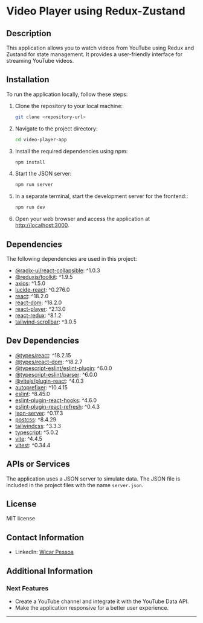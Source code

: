 # Video Player using Redux-Zustand

## Description

This application allows you to watch videos from YouTube using Redux and Zustand for state management. It provides a user-friendly interface for streaming YouTube videos.

## Installation

To run the application locally, follow these steps:

1. Clone the repository to your local machine:

   ```bash
   git clone <repository-url>
   ```

2. Navigate to the project directory:

   ```bash
   cd video-player-app
   ```

3. Install the required dependencies using npm:

   ```bash
   npm install
   ```

4. Start the JSON server:

   ```bash
   npm run server
   ```
   
5. In a separate terminal, start the development server for the frontend::

   ```bash
   npm run dev
   ```

5. Open your web browser and access the application at [http://localhost:3000](http://localhost:3000).

## Dependencies

The following dependencies are used in this project:

- [@radix-ui/react-collapsible](https://www.npmjs.com/package/@radix-ui/react-collapsible): ^1.0.3
- [@reduxjs/toolkit](https://www.npmjs.com/package/@reduxjs/toolkit): ^1.9.5
- [axios](https://www.npmjs.com/package/axios): ^1.5.0
- [lucide-react](https://www.npmjs.com/package/lucide-react): ^0.276.0
- [react](https://reactjs.org/): ^18.2.0
- [react-dom](https://reactjs.org/): ^18.2.0
- [react-player](https://www.npmjs.com/package/react-player): ^2.13.0
- [react-redux](https://www.npmjs.com/package/react-redux): ^8.1.2
- [tailwind-scrollbar](https://www.npmjs.com/package/tailwind-scrollbar): ^3.0.5

## Dev Dependencies

- [@types/react](https://www.npmjs.com/package/@types/react): ^18.2.15
- [@types/react-dom](https://www.npmjs.com/package/@types/react-dom): ^18.2.7
- [@typescript-eslint/eslint-plugin](https://www.npmjs.com/package/@typescript-eslint/eslint-plugin): ^6.0.0
- [@typescript-eslint/parser](https://www.npmjs.com/package/@typescript-eslint/parser): ^6.0.0
- [@vitejs/plugin-react](https://www.npmjs.com/package/@vitejs/plugin-react): ^4.0.3
- [autoprefixer](https://www.npmjs.com/package/autoprefixer): ^10.4.15
- [eslint](https://www.npmjs.com/package/eslint): ^8.45.0
- [eslint-plugin-react-hooks](https://www.npmjs.com/package/eslint-plugin-react-hooks): ^4.6.0
- [eslint-plugin-react-refresh](https://www.npmjs.com/package/eslint-plugin-react-refresh): ^0.4.3
- [json-server](https://www.npmjs.com/package/json-server): ^0.17.3
- [postcss](https://www.npmjs.com/package/postcss): ^8.4.29
- [tailwindcss](https://www.npmjs.com/package/tailwindcss): ^3.3.3
- [typescript](https://www.npmjs.com/package/typescript): ^5.0.2
- [vite](https://www.npmjs.com/package/vite): ^4.4.5
- [vitest](https://www.npmjs.com/package/vitest): ^0.34.4

## APIs or Services

The application uses a JSON server to simulate data. The JSON file is included in the project files with the name `server.json`.

## License

MIT license

## Contact Information

- LinkedIn: [Wicar Pessoa](https://www.linkedin.com/in/wicar-pessoa-5b359b233/)

## Additional Information

### Next Features

- Create a YouTube channel and integrate it with the YouTube Data API.
- Make the application responsive for a better user experience.

---
